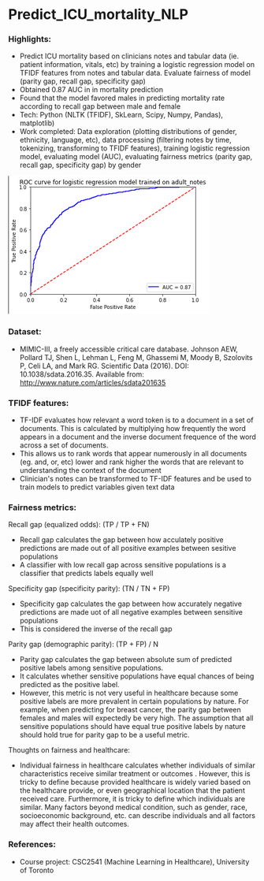 # Predict_ICU_mortality_NLP


### Highlights:
- Predict ICU mortality based on clinicians notes and tabular data (ie. patient information, vitals, etc) by training a logistic regression model on TFIDF features from notes and tabular data. Evaluate fairness of model (parity gap, recall gap, specificity gap) 
- Obtained 0.87 AUC in in mortality prediction
- Found that the model favored males in predicting mortality rate according to recall gap between male and female
- Tech: Python (NLTK (TFIDF), SkLearn, Scipy, Numpy, Pandas), matplotlib)
- Work completed: Data exploration (plotting distributions of gender, ethnicity, language, etc), data processing (filtering notes by time, tokenizing, transforming to TFIDF features), training logistic regression model, evaluating model (AUC), evaluating fairness metrics (parity gap, recall gap, specificity gap) by gender

![Alt text](/assets/results.png?raw=true=50x50  "Forecasting results on test dataset")

### Dataset:
- MIMIC-III, a freely accessible critical care database. Johnson AEW, Pollard TJ, Shen L, Lehman L, Feng M, Ghassemi M, Moody B, Szolovits P, Celi LA, and Mark RG. Scientific Data (2016). DOI: 10.1038/sdata.2016.35. Available from: http://www.nature.com/articles/sdata201635

### TFIDF features:
- TF-IDF evaluates how relevant a word token is to a document in a set of documents. This is calculated by multiplying how frequently the word appears in a document and the inverse document frequence of the word across a set of documents. 
- This allows us to rank words that appear numerously in all documents (eg. and, or, etc) lower and rank higher the words that are relevant to understanding the context of the document
- Clinician's notes can be transformed to TF-IDF features and be used to train models to predict variables given text data


### Fairness metrics:

Recall gap (equalized odds): (TP / TP + FN) 
- Recall gap calculates the gap between how acculately positive predictions are made out of all positive examples between sesitive populations
- A classifier with low recall gap across sensitive populations is a classifier that predicts labels equally well 

Specificity gap (specificity parity): (TN / TN + FP)
- Specificity gap calculates the gap between how accurately negative predictions are made uot of all negative examples between sensitive populations
- This is considered the inverse of the recall gap

Parity gap (demographic parity): (TP + FP) / N
- Parity gap calculates the gap between absolute sum of predicted positive labels among sensitive populations. 
- It calculates whether sensitive populations have equal chances of being predicted as the positive label. 
- However, this metric is not very useful in healthcare because some positive labels are more prevalent in certain populations by nature. For example, when predicting for breast cancer, the parity gap between females and males will expectedly be very high. The assumption that all sensitive populations should have equal true positive labels by nature should hold true for parity gap to be a useful metric. 

Thoughts on fairness and healthcare:
- Individual fairness in healthcare calculates whether individuals of similar characteristics receive similar treatment or outcomes . However, this is tricky to define because provided healthcare is widely varied based on the healthcare provide, or even geographical location that the patient received care. Furthermore, it is tricky to define which individuals are similar. Many factors beyond medical condition, such as gender, race, socioeconomic background, etc. can describe individuals and all factors may affect their health outcomes. 

### References:
- Course project: CSC2541 (Machine Learning in Healthcare), University of Toronto
